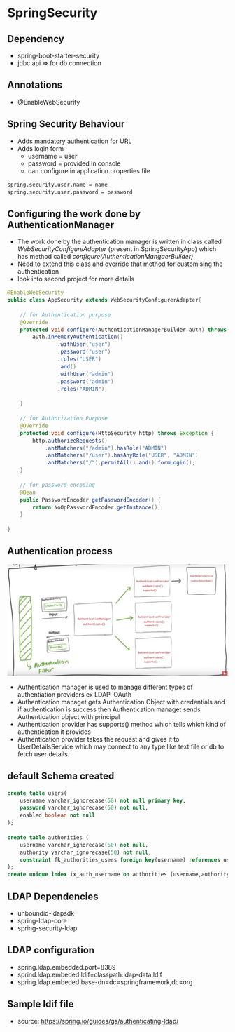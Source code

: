 # SpringSecurity

## Dependency
- spring-boot-starter-security
- jdbc api => for db connection

## Annotations
- @EnableWebSecurity

## Spring Security Behaviour
- Adds mandatory authentication for URL
- Adds login form
  - username = user
  - password = provided in console
  - can configure in application.properties file
```xml
spring.security.user.name = name
spring.security.user.password = password
```

## Configuring the work done by AuthenticationManager
- The work done by the authentication manager is written in class called *WebSecurityConfigureAdapter* (present in SpringSecurityApp) which has method called *configure(AuthenticationMangaerBuilder)*
- Need to extend this class and override that method for customising the authentication
- look into second project for more details
```java
@EnableWebSecurity
public class AppSecurity extends WebSecurityConfigurerAdapter{
	
	// for Authentication purpose
	@Override
	protected void configure(AuthenticationManagerBuilder auth) throws Exception {
		auth.inMemoryAuthentication()
				.withUser("user")
				.password("user")
				.roles("USER")
				.and()
				.withUser("admin")
				.password("admin")
				.roles("ADMIN");
				
	}
	
	// for Authorization Purpose
	@Override
	protected void configure(HttpSecurity http) throws Exception {
		http.authorizeRequests()
			.antMatchers("/admin").hasRole("ADMIN")
			.antMatchers("/user").hasAnyRole("USER", "ADMIN")
			.antMatchers("/").permitAll().and().formLogin();
	}
	
	// for password encoding
	@Bean
	public PasswordEncoder getPasswordEncoder() {
		return NoOpPasswordEncoder.getInstance();
	}

}
```

## Authentication process
![](authentication.png)

- Authentication manager is used to manage different types of authentiation providers ex LDAP, OAuth
- Authentication managet gets Authentication Object with credentials and if authentication is success then Authentication managet sends Authentication object with principal
- Authentication provider has supports() method which tells which kind of authentication it provides
- Authentication provider takes the request and gives it to UserDetailsService which may connect to any type like text file or db to fetch user details.

## default Schema created
```sql
create table users(
    username varchar_ignorecase(50) not null primary key,
    password varchar_ignorecase(50) not null,
    enabled boolean not null
);

create table authorities (
    username varchar_ignorecase(50) not null,
    authority varchar_ignorecase(50) not null,
    constraint fk_authorities_users foreign key(username) references users(username)
);
create unique index ix_auth_username on authorities (username,authority);
```
## LDAP Dependencies
- unboundid-ldapsdk
- spring-ldap-core
- spring-security-ldap

## LDAP configuration
- spring.ldap.embedded.port=8389
- sprind.ldap.embeded.ldif=classpath:ldap-data.ldif
- spring.ldap.embeded.base-dn=dc=springframework,dc=org

## Sample ldif file
- source: https://spring.io/guides/gs/authenticating-ldap/
